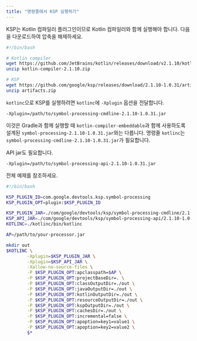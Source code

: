 ```yaml
---
title: "명령줄에서 KSP 실행하기"
---
```

KSP는 Kotlin 컴파일러 플러그인이므로 Kotlin 컴파일러와 함께 실행해야 합니다. 다음을 다운로드하여 압축을 해제하세요.

```bash
#!/bin/bash

# Kotlin compiler
wget https://github.com/JetBrains/kotlin/releases/download/v2.1.10/kotlin-compiler-2.1.10.zip
unzip kotlin-compiler-2.1.10.zip

# KSP
wget https://github.com/google/ksp/releases/download/2.1.10-1.0.31/artifacts.zip
unzip artifacts.zip
```

`kotlinc`으로 KSP를 실행하려면 `kotlinc`에 `-Xplugin` 옵션을 전달합니다.

```
-Xplugin=/path/to/symbol-processing-cmdline-2.1.10-1.0.31.jar
```

이것은 Gradle과 함께 실행할 때 `kotlin-compiler-embeddable`과 함께 사용하도록 설계된 `symbol-processing-2.1.10-1.0.31.jar`와는 다릅니다.
명령줄 `kotlinc`는 `symbol-processing-cmdline-2.1.10-1.0.31.jar`가 필요합니다.

API jar도 필요합니다.

```
-Xplugin=/path/to/symbol-processing-api-2.1.10-1.0.31.jar
```

전체 예제를 참조하세요.

```bash
#!/bin/bash

KSP_PLUGIN_ID=com.google.devtools.ksp.symbol-processing
KSP_PLUGIN_OPT=plugin:$KSP_PLUGIN_ID

KSP_PLUGIN_JAR=./com/google/devtools/ksp/symbol-processing-cmdline/2.1.10-1.0.31/symbol-processing-cmdline-2.1.10-1.0.31.jar
KSP_API_JAR=./com/google/devtools/ksp/symbol-processing-api/2.1.10-1.0.31/symbol-processing-api-2.1.10-1.0.31.jar
KOTLINC=./kotlinc/bin/kotlinc

AP=/path/to/your-processor.jar

mkdir out
$KOTLINC \
        -Xplugin=$KSP_PLUGIN_JAR \
        -Xplugin=$KSP_API_JAR \
        -Xallow-no-source-files \
        -P $KSP_PLUGIN_OPT:apclasspath=$AP \
        -P $KSP_PLUGIN_OPT:projectBaseDir=. \
        -P $KSP_PLUGIN_OPT:classOutputDir=./out \
        -P $KSP_PLUGIN_OPT:javaOutputDir=./out \
        -P $KSP_PLUGIN_OPT:kotlinOutputDir=./out \
        -P $KSP_PLUGIN_OPT:resourceOutputDir=./out \
        -P $KSP_PLUGIN_OPT:kspOutputDir=./out \
        -P $KSP_PLUGIN_OPT:cachesDir=./out \
        -P $KSP_PLUGIN_OPT:incremental=false \
        -P $KSP_PLUGIN_OPT:apoption=key1=value1 \
        -P $KSP_PLUGIN_OPT:apoption=key2=value2 \
        $*
```